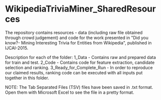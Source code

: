 # WikipediaTriviaMiner_SharedResources
The repository contains resources - data (including raw file obtained through crowd judgement) and code for the work presented in "Did you know?- Mining Interesting Trivia for Entities from Wikipedia", published in IJCAI-2015.

Description for each of the folder:
1_Data - Contains raw and prepared data for train and test.
2_Code - Contains code for feature extraction, candidate selection and ranking.
3_Ready_for_Complete_Run - In order to reproduce our claimed results, ranking code can be executed with all inputs put together in this folder.

NOTE: The Tab Separated Files (TSV) files have been saved in .txt format. Open them with Microsoft Excel to see the file in a pretty format.